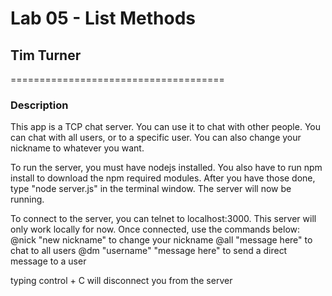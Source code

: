 # Lab 05 - List Methods

## Tim Turner
=====================================

### Description

This app is a TCP chat server.  You can use it to chat with other people.  You can chat with all users, or to a specific user.  You can also change your nickname to whatever you want.

To run the server, you must have nodejs installed.  You also have to run npm install to download the npm required modules.  After you have those done, type "node server.js" in the terminal window.  The server will now be running.

To connect to the server, you can telnet to localhost:3000.  This server will only work locally for now.  Once connected, use the commands below:
 @nick "new nickname" to change your nickname
 @all "message here" to chat to all users
 @dm "username" "message here" to send a direct message to a user

  typing control + C will disconnect you from the server
